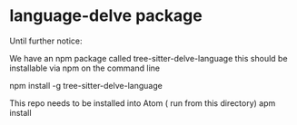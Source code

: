 # language-delve package

Until further notice:

We have an npm package called tree-sitter-delve-language
this should be installable via npm on the command line

npm install -g tree-sitter-delve-language


This repo needs to be installed into Atom ( run from this directory)
apm install


